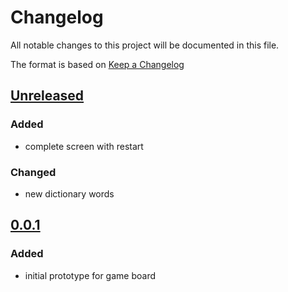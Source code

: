 # Changelog
All notable changes to this project will be documented in this file.

The format is based on [Keep a Changelog](https://keepachangelog.com/en/1.0.0/)

## [Unreleased]

### Added
- complete screen with restart

### Changed
- new dictionary words

## [0.0.1]

### Added
- initial prototype for game board

[Unreleased]: https://github.com/amccausl/hex-spell/compare/v0.0.1...master
[0.0.1]: https://github.com/amccausl/hex-spell/compare/gh-pages...v0.0.1
